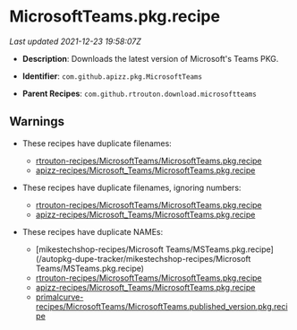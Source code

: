 # MicrosoftTeams.pkg.recipe

_Last updated 2021-12-23 19:58:07Z_

- **Description**: Downloads the latest version of Microsoft's Teams PKG.

- **Identifier**: `com.github.apizz.pkg.MicrosoftTeams`

- **Parent Recipes**: `com.github.rtrouton.download.microsoftteams`

## Warnings

- These recipes have duplicate filenames:
    - [rtrouton-recipes/MicrosoftTeams/MicrosoftTeams.pkg.recipe](/autopkg-dupe-tracker/rtrouton-recipes/MicrosoftTeams/MicrosoftTeams.pkg.recipe)
    - [apizz-recipes/Microsoft_Teams/MicrosoftTeams.pkg.recipe](/autopkg-dupe-tracker/apizz-recipes/Microsoft_Teams/MicrosoftTeams.pkg.recipe)

- These recipes have duplicate filenames, ignoring numbers:
    - [rtrouton-recipes/MicrosoftTeams/MicrosoftTeams.pkg.recipe](/autopkg-dupe-tracker/rtrouton-recipes/MicrosoftTeams/MicrosoftTeams.pkg.recipe)
    - [apizz-recipes/Microsoft_Teams/MicrosoftTeams.pkg.recipe](/autopkg-dupe-tracker/apizz-recipes/Microsoft_Teams/MicrosoftTeams.pkg.recipe)

- These recipes have duplicate NAMEs:
    - [mikestechshop-recipes/Microsoft Teams/MSTeams.pkg.recipe](/autopkg-dupe-tracker/mikestechshop-recipes/Microsoft Teams/MSTeams.pkg.recipe)
    - [rtrouton-recipes/MicrosoftTeams/MicrosoftTeams.pkg.recipe](/autopkg-dupe-tracker/rtrouton-recipes/MicrosoftTeams/MicrosoftTeams.pkg.recipe)
    - [apizz-recipes/Microsoft_Teams/MicrosoftTeams.pkg.recipe](/autopkg-dupe-tracker/apizz-recipes/Microsoft_Teams/MicrosoftTeams.pkg.recipe)
    - [primalcurve-recipes/MicrosoftTeams/MicrosoftTeams.published_version.pkg.recipe](/autopkg-dupe-tracker/primalcurve-recipes/MicrosoftTeams/MicrosoftTeams.published_version.pkg.recipe)